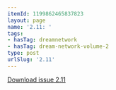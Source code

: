 ```yaml
---
itemId: 1199862465837823
layout: page
name: '2.11: '
tags:
- hasTag: dreamnetwork
- hasTag: dream-network-volume-2
type: post
urlSlug: '2.11'
---
```

<a href="files/pdfs/Volume_2/2.11-Dream-Network-Bulletin-Vol.2-No.11.pdf" download="">Download issue 2.11</a>